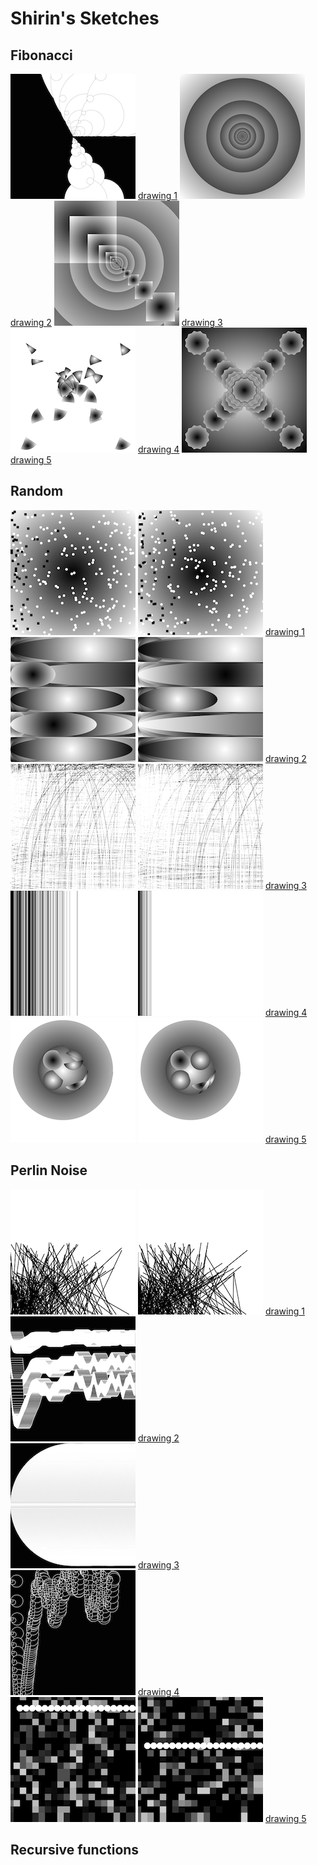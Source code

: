 # Shirin's Sketches

## Fibonacci
![drawing 1](Shirin/plotdevice/output1.png)
[drawing 1](Shirin/plotdevice/drawing1.pv)
![drawing 2](Shirin/plotdevice/output2.png)
[drawing 2](Shirin/plotdevice/drawing2.pv)
![drawing 3](Shirin/plotdevice/output3.png)
[drawing 3](Shirin/plotdevice/drawing3.pv)
![drawing 4](Shirin/plotdevice/output4.png)
[drawing 4](Shirin/plotdevice/drawing4.pv)
![drawing 5](Shirin/plotdevice/output5.png)
[drawing 5](Shirin/plotdevice/drawing5.pv)
## Random
![drawing 1](Shirin/random/1.png)
![drawing 1](Shirin/random/1.2.png)
[drawing 1](Shirin/random/1.pv)<br/>
![drawing 2](Shirin/random/2.png)
![drawing 2](Shirin/random/2.2.png)
[drawing 2](Shirin/random/2.pv)<br/>
![drawing 3](Shirin/random/3.png)
![drawing 3](Shirin/random/3.2.png)
[drawing 3](Shirin/random/3.pv)<br/>
![drawing 4](Shirin/random/4.png)
![drawing 4](Shirin/random/4.2.png)
[drawing 4](Shirin/random/4.pv)<br/>
![drawing 5](Shirin/random/5.png)
![drawing 5](Shirin/random/5.2.png)
[drawing 5](Shirin/random/5.pv)

## Perlin Noise
![drawing 1](Shirin/noise/1.gif)
![drawing 1.2](Shirin/noise/2.gif)
[drawing 1](Shirin/noise/drawing1.pv)<br/>
![drawing 2](Shirin/noise/2.png)
[drawing 2](Shirin/noise/drawing2.pv)<br/>
![drawing 3](Shirin/noise/3.png)
[drawing 3](Shirin/noise/drawing3.pv)<br/>
![drawing 4](Shirin/noise/4.png)
[drawing 4](Shirin/noise/drawing4.pv)<br/>
![drawing 5](Shirin/noise/5.2.gif)
![drawing 5](Shirin/noise/5.gif)
[drawing 5](Shirin/noise/drawing5.pv)

## Recursive functions
            
